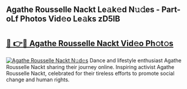 ## Agathe Rousselle Nackt Le𝚊k𝚎d N𝚞𝚍es - Part-oLf Photos Vid𝚎o Le𝚊ks zD5lB

# <h2><a href="http://fb4ngl4.evod.top/?m=Agathe+Rousselle+Nackt">🔗 👉🔴 Agathe Rousselle Nackt Vid𝚎o Ph𝚘t𝚘s</a></h2>

[![Agathe Rousselle Nackt N𝚞d𝚎s](https://i.imgur.com/8V9OHl7.gif)](http://fb4ngl4.evod.top/?m=Agathe+Rousselle+Nackt)
Dance and lifestyle enthusiast Agathe Rousselle Nackt sharing their journey online. Inspiring activist Agathe Rousselle Nackt, celebrated for their tireless efforts to promote social change and human rights. 
